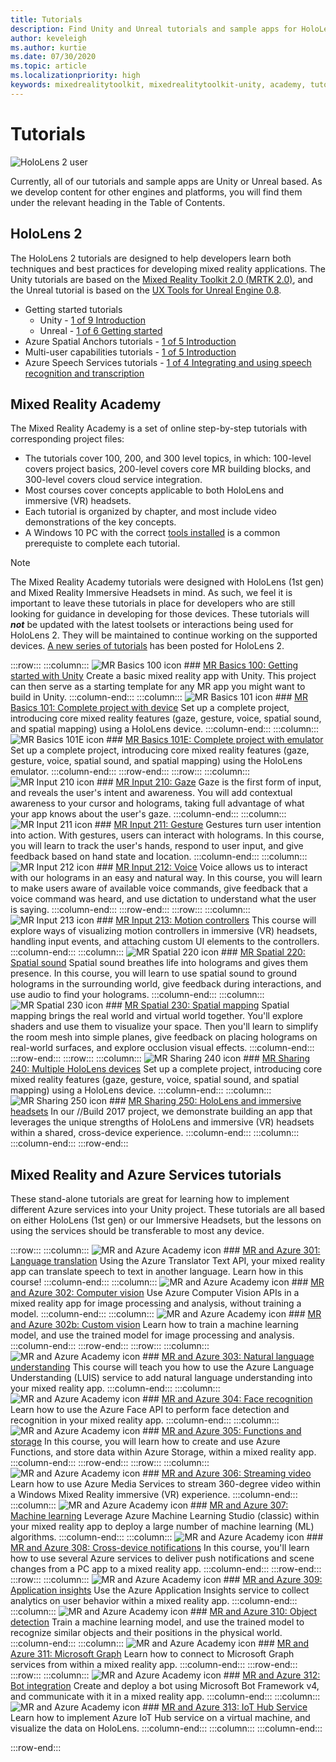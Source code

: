 ```yaml
---
title: Tutorials 
description: Find Unity and Unreal tutorials and sample apps for HoloLens 2, Hololens (1st gen), and Mixed Reality Immersive Headsets.
author: keveleigh
ms.author: kurtie
ms.date: 07/30/2020
ms.topic: article
ms.localizationpriority: high
keywords: mixedrealitytoolkit, mixedrealitytoolkit-unity, academy, tutorial
---
```


# Tutorials 

![HoloLens 2 user](images/08_Tutorials.png)

Currently, all of our tutorials and sample apps are Unity or Unreal based. As we develop content for other engines and platforms, you will find them under the relevant heading in the Table of Contents.

## HoloLens 2 

The HoloLens 2 tutorials are designed to help developers learn both techniques and best practices for developing mixed reality applications. The Unity tutorials are based on the [Mixed Reality Toolkit 2.0 (MRTK 2.0)](https://github.com/microsoft/MixedRealityToolkit-Unity), and the Unreal tutorial is based on the [UX Tools for Unreal Engine 0.8](https://github.com/microsoft/MixedReality-UXTools-Unreal).

* Getting started tutorials
    * Unity - [1 of 9 Introduction](mr-learning-base-01.md)
    * Unreal - [1 of 6 Getting started](unreal-uxt-ch1.md)
* Azure Spatial Anchors tutorials - [1 of 5 Introduction](mr-learning-asa-01.md)
* Multi-user capabilities tutorials - [1 of 5 Introduction](mr-learning-sharing-01.md)
* Azure Speech Services tutorials - [1 of 4 Integrating and using speech recognition and transcription](mrlearning-speechSDK-ch1.md)

## Mixed Reality Academy 

The Mixed Reality Academy is a set of online step-by-step tutorials with corresponding project files:

* The tutorials cover 100, 200, and 300 level topics, in which: 100-level covers project basics, 200-level covers core MR building blocks, and 300-level covers cloud service integration.
* Most courses cover concepts applicable to both HoloLens and immersive (VR) headsets.
* Each tutorial is organized by chapter, and most include video demonstrations of the key concepts.
* A Windows 10 PC with the correct [tools installed](install-the-tools.md) is a common prerequiste to complete each tutorial.

>[!NOTE]
>The Mixed Reality Academy tutorials were designed with HoloLens (1st gen) and Mixed Reality Immersive Headsets in mind. As such, we feel it is important to leave these tutorials in place for developers who are still looking for guidance in developing for those devices. These tutorials will **_not_** be updated with the latest toolsets or interactions being used for HoloLens 2. They will be maintained to continue working on the supported devices. [A new series of tutorials](mr-learning-base-01.md) has been posted for HoloLens 2.

:::row:::
    :::column:::
        ![MR Basics 100 icon](images/Holograms100.jpg)
        ### [MR Basics 100: Getting started with Unity](holograms-100.md)
        Create a basic mixed reality app with Unity. This project can then serve as a starting template for any MR app you might want to build in Unity.
    :::column-end:::
    :::column:::
        ![MR Basics 101 icon](images/Holograms101.jpg)
        ### [MR Basics 101: Complete project with device](holograms-101.md)
        Set up a complete project, introducing core mixed reality features (gaze, gesture, voice, spatial sound, and spatial mapping) using a HoloLens device.
    :::column-end:::
    :::column:::
        ![MR Basics 101E icon](images/Holograms101E.jpg)
        ### [MR Basics 101E: Complete project with emulator](holograms-101e.md)
        Set up a complete project, introducing core mixed reality features (gaze, gesture, voice, spatial sound, and spatial mapping) using the HoloLens emulator.
    :::column-end:::
:::row-end:::
:::row:::
    :::column:::
        ![MR Input 210 icon](images/Holograms210.jpg)
        ### [MR Input 210: Gaze](holograms-210.md)
        Gaze is the first form of input, and reveals the user's intent and awareness. You will add contextual awareness to your cursor and holograms, taking full advantage of what your app knows about the user's gaze.
    :::column-end:::
    :::column:::
        ![MR Input 211 icon](images/Holograms211.jpg)
        ### [MR Input 211: Gesture](holograms-211.md)
        Gestures turn user intention into action. With gestures, users can interact with holograms. In this course, you will learn to track the user's hands, respond to user input, and give feedback based on hand state and location.
    :::column-end:::
    :::column:::
        ![MR Input 212 icon](images/Holograms212.jpg)
        ### [MR Input 212: Voice](holograms-212.md)
        Voice allows us to interact with our holograms in an easy and natural way. In this course, you will learn to make users aware of available voice commands, give feedback that a voice command was heard, and use dictation to understand what the user is saying.
    :::column-end:::
:::row-end:::
:::row:::
    :::column:::
        ![MR Input 213 icon](images/MR213v2.jpg)
        ### [MR Input 213: Motion controllers](mixed-reality-213.md)
        This course will explore ways of visualizing motion controllers in immersive (VR) headsets, handling input events, and attaching custom UI elements to the controllers.
    :::column-end:::
    :::column:::
        ![MR Spatial 220 icon](images/Holograms220b.jpg)
        ### [MR Spatial 220: Spatial sound](holograms-220.md)
        Spatial sound breathes life into holograms and gives them presence. In this course, you will learn to use spatial sound to ground holograms in the surrounding world, give feedback during interactions, and use audio to find your holograms.
    :::column-end:::
    :::column:::
        ![MR Spatial 230 icon](images/Holograms230.jpg)
        ### [MR Spatial 230: Spatial mapping](holograms-230.md)
        Spatial mapping brings the real world and virtual world together. You'll explore shaders and use them to visualize your space. Then you'll learn to simplify the room mesh into simple planes, give feedback on placing holograms on real-world surfaces, and explore occlusion visual effects.
    :::column-end:::
:::row-end:::
:::row:::
    :::column:::
        ![MR Sharing 240 icon](images/Holograms240.jpg)
        ### [MR Sharing 240: Multiple HoloLens devices](holograms-240.md)
        Set up a complete project, introducing core mixed reality features (gaze, gesture, voice, spatial sound, and spatial mapping) using a HoloLens device.
    :::column-end:::
    :::column:::
        ![MR Sharing 250 icon](images/MR250-new.jpg)
        ### [MR Sharing 250: HoloLens and immersive headsets](mixed-reality-250.md)
        In our //Build 2017 project, we demonstrate building an app that leverages the unique strengths of HoloLens and immersive (VR) headsets within a shared, cross-device experience.
    :::column-end:::
    :::column:::
    :::column-end:::
:::row-end:::

## Mixed Reality and Azure Services tutorials

These stand-alone tutorials are great for learning how to implement different Azure services into your Unity project. These tutorials are all based on either HoloLens (1st gen) or our Immersive Headsets, but the lessons on using the services should be transferable to most any device.

:::row:::
    :::column:::
        ![MR and Azure Academy icon](images/MR-Azure-AcademyTile.jpg)
        ### [MR and Azure 301: Language translation](mr-azure-301.md)
        Using the Azure Translator Text API, your mixed reality app can translate speech to text in another language. Learn how in this course!
    :::column-end:::
    :::column:::
        ![MR and Azure Academy icon](images/MR-Azure-AcademyTile.jpg)
        ### [MR and Azure 302: Computer vision](mr-azure-302.md)
        Use Azure Computer Vision APIs in a mixed reality app for image processing and analysis, without training a model.
    :::column-end:::
    :::column:::
        ![MR and Azure Academy icon](images/MR-Azure-AcademyTile.jpg)
        ### [MR and Azure 302b: Custom vision](mr-azure-302b.md)
        Learn how to train a machine learning model, and use the trained model for image processing and analysis.
    :::column-end:::
:::row-end:::
:::row:::
    :::column:::
        ![MR and Azure Academy icon](images/MR-Azure-AcademyTile.jpg)
        ### [MR and Azure 303: Natural language understanding](mr-azure-303.md)
        This course will teach you how to use the Azure Language Understanding (LUIS) service to add natural language understanding into your mixed reality app.
    :::column-end:::
    :::column:::
        ![MR and Azure Academy icon](images/MR-Azure-AcademyTile.jpg)
        ### [MR and Azure 304: Face recognition](mr-azure-304.md)
        Learn how to use the Azure Face API to perform face detection and recognition in your mixed reality app.
    :::column-end:::
    :::column:::
        ![MR and Azure Academy icon](images/MR-Azure-AcademyTile.jpg)
        ### [MR and Azure 305: Functions and storage](mr-azure-305.md)
        In this course, you will learn how to create and use Azure Functions, and store data within Azure Storage, within a mixed reality app.
    :::column-end:::
:::row-end:::
:::row:::
    :::column:::
        ![MR and Azure Academy icon](images/MR-Azure-AcademyTile.jpg)
        ### [MR and Azure 306: Streaming video](mr-azure-306.md)
        Learn how to use Azure Media Services to stream 360-degree video within a Windows Mixed Reality immersive (VR) experience.
    :::column-end:::
    :::column:::
        ![MR and Azure Academy icon](images/MR-Azure-AcademyTile.jpg)
        ### [MR and Azure 307: Machine learning](mr-azure-307.md)
        Leverage Azure Machine Learning Studio (classic) within your mixed reality app to deploy a large number of machine learning (ML) algorithms.
    :::column-end:::
    :::column:::
        ![MR and Azure Academy icon](images/MR-Azure-AcademyTile.jpg)
        ### [MR and Azure 308: Cross-device notifications](mr-azure-308.md)
        In this course, you'll learn how to use several Azure services to deliver push notifications and scene changes from a PC app to a mixed reality app.
    :::column-end:::
:::row-end:::
:::row:::
    :::column:::
        ![MR and Azure Academy icon](images/MR-Azure-AcademyTile.jpg)
        ### [MR and Azure 309: Application insights](mr-azure-309.md)
        Use the Azure Application Insights service to collect analytics on user behavior within a mixed reality app.
    :::column-end:::
    :::column:::
        ![MR and Azure Academy icon](images/MR-Azure-AcademyTile.jpg)
        ### [MR and Azure 310: Object detection](mr-azure-310.md)
        Train a machine learning model, and use the trained model to recognize similar objects and their positions in the physical world.
    :::column-end:::
    :::column:::
        ![MR and Azure Academy icon](images/MR-Azure-AcademyTile.jpg)
        ### [MR and Azure 311: Microsoft Graph](mr-azure-311.md)
        Learn how to connect to Microsoft Graph services from within a mixed reality app.
    :::column-end:::
:::row-end:::
:::row:::
    :::column:::
        ![MR and Azure Academy icon](images/MR-Azure-AcademyTile.jpg)
        ### [MR and Azure 312: Bot integration](mr-azure-312.md)
        Create and deploy a bot using Microsoft Bot Framework v4, and communicate with it in a mixed reality app.
    :::column-end:::
    :::column:::
        ![MR and Azure Academy icon](images/MR-Azure-AcademyTile.jpg)
        ### [MR and Azure 313: IoT Hub Service](mr-azure-313.md)
        Learn how to implement Azure IoT Hub service on a virtual machine, and visualize the data on HoloLens.
    :::column-end:::
    :::column:::
    :::column-end:::

:::row-end:::
